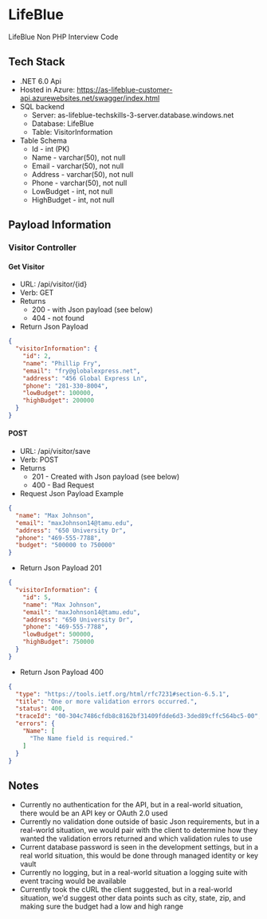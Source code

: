 # LifeBlue
LifeBlue Non PHP Interview Code

## Tech Stack
- .NET 6.0 Api
- Hosted in Azure: https://as-lifeblue-customer-api.azurewebsites.net/swagger/index.html
- SQL backend
  - Server: as-lifeblue-techskills-3-server.database.windows.net
  - Database: LifeBlue
  - Table: VisitorInformation
- Table Schema
  - Id - int (PK)
  - Name - varchar(50), not null
  - Email - varchar(50), not null
  - Address - varchar(50), not null
  - Phone - varchar(50), not null
  - LowBudget - int, not null
  - HighBudget - int, not null
 
## Payload Information
### Visitor Controller
#### Get Visitor
- URL: /api/visitor/{id}
- Verb: GET
- Returns
  - 200 - with Json payload (see below)
  - 404 - not found 
- Return Json Payload
```json
{
  "visitorInformation": {
    "id": 2,
    "name": "Phillip Fry",
    "email": "fry@globalexpress.net",
    "address": "456 Global Express Ln",
    "phone": "281-330-8004",
    "lowBudget": 100000,
    "highBudget": 200000
  }
}
```
#### POST
- URL: /api/visitor/save
- Verb: POST
- Returns
  - 201 - Created with Json payload (see below)
  - 400 - Bad Request
- Request Json Payload Example
```json
{
  "name": "Max Johnson",
  "email": "maxJohnson14@tamu.edu",
  "address": "650 University Dr",
  "phone": "469-555-7788",
  "budget": "500000 to 750000"
}
``` 
- Return Json Payload 201
```json
{
  "visitorInformation": {
    "id": 5,
    "name": "Max Johnson",
    "email": "maxJohnson14@tamu.edu",
    "address": "650 University Dr",
    "phone": "469-555-7788",
    "lowBudget": 500000,
    "highBudget": 750000
  }
}
```
- Return Json Payload 400
```json
{
  "type": "https://tools.ietf.org/html/rfc7231#section-6.5.1",
  "title": "One or more validation errors occurred.",
  "status": 400,
  "traceId": "00-304c7486cfdb8c8162bf31409fdde6d3-3ded89cffc564bc5-00",
  "errors": {
    "Name": [
      "The Name field is required."
    ]
  }
}
```
## Notes
- Currently no authentication for the API, but in a real-world situation, there would be an API key or OAuth 2.0 used
- Currently no validation done outside of basic Json requirements, but in a real-world situation, we would pair with the client to determine how they wanted the validation errors returned and which validation rules to use
- Current database password is seen in the development settings, but in a real world situation, this would be done through managed identity or key vault
- Currently no logging, but in a real-world situation a logging suite with event tracing would be available
- Currently took the cURL the client suggested, but in a real-world situation, we'd suggest other data points such as city, state, zip, and making sure the budget had a low and high range

